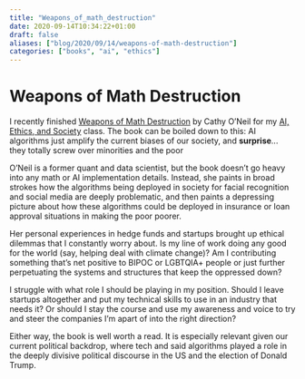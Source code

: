 ```yaml
---
title: "Weapons_of_math_destruction"
date: 2020-09-14T10:34:22+01:00
draft: false
aliases: ["blog/2020/09/14/weapons-of-math-destruction"]
categories: ["books", "ai", "ethics"]
---
```

# Weapons of Math Destruction
I recently finished [Weapons of Math Destruction](https://weaponsofmathdestructionbook.com/) by Cathy O’Neil for my [AI, Ethics, and Society](https://omscs.gatech.edu/cs-8803-o10-ai-ethics-and-society) class. The book can be boiled down to this: AI algorithms just amplify the current biases of our society, and **surprise**... they totally screw over minorities and the poor

O’Neil is a former quant and data scientist, but the book doesn’t go heavy into any math or AI implementation details. Instead, she paints in broad strokes how the algorithms being deployed in society for facial recognition and social media are deeply problematic, and then paints a depressing picture about how these algorithms could be deployed in insurance or loan approval situations in making the poor poorer.

Her personal experiences in hedge funds and startups brought up ethical dilemmas that I constantly worry about. Is my line of work doing any good for the world (say, helping deal with climate change)? Am I contributing something that’s net positive to BIPOC or LGBTQIA+ people or just further perpetuating the systems and structures that keep the oppressed down?

I struggle with what role I should be playing in my position. Should I leave startups altogether and put my technical skills to use in an industry that needs it? Or should I stay the course and use my awareness and voice to try and steer the companies I’m apart of into the right direction?

Either way, the book is well worth a read. It is especially relevant given our current political backdrop, where tech and said algorithms played a role in the deeply divisive political discourse in the US and the election of Donald Trump.
